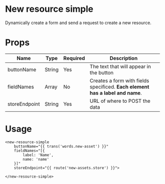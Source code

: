 # New resource simple

Dynamically create a form and send a request to create a new resource.

# Props

|	Name	|	Type	|	Required	|	Description |
|---|---|---|---|
| buttonName	| String	|	Yes		| The text that will appear in the button |
| fieldNames	| Array	|	No	|	Creates a form with fields specificed. **Each element has a label and name**.
| storeEndpoint | String | Yes | URL of where to POST the data |

# Usage

	<new-resource-simple
		buttonName="{{ trans('words.new-asset') }}"
		fieldNames="[{
			label: 'Name',
			name: 'name'
		}]"
		storeEndpoint="{{ route('new-assets.store') }}">
	
	</new-resource-simple>
